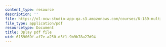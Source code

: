 ```yaml
---
content_type: resource
description: ''
file: https://ol-ocw-studio-app-qa.s3.amazonaws.com/courses/6-189-multicore-programming-primer-january-iap-2007/6159069faf7ea250d5f19b9b78a27d94_Nd2SBfrsaw4.pdf
file_type: application/pdf
resourcetype: Document
title: 3play pdf file
uid: 6159069f-af7e-a250-d5f1-9b9b78a27d94
---
```

